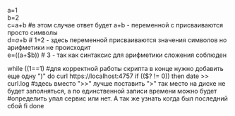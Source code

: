 a=1  
b=2  
c=a+b		#в этом случае ответ будет a+b - переменной с присваиваются просто символы  
d=$a+$b		# 1+2 - здесь переменной присваиваются значения символов но арифметики не происходит  
e=$(($a+$b))	# 3 - так как синтаксис для арифметики сложения соблюден  
  
  
  
while ((1==1) #для корректной работы скрипта в конце нужно добавить еще одну ")"
do
curl https://localhost:4757
if (($? != 0))
then
date >> curl.log #здесь вместо ">>" лучше поставить ">" так место на диске не будет заполняться, а по единственной записи времени можно будет
		 #определить упал сервис или нет. А так же узнать когда был последний сбой 
fi
done
